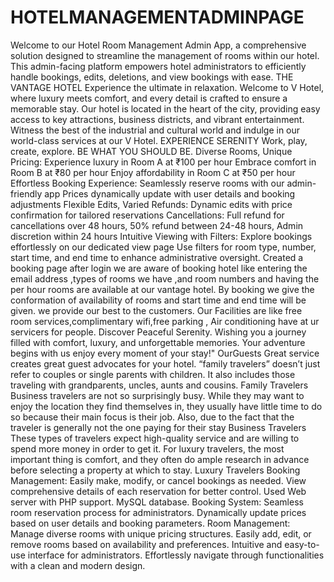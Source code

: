 # HOTELMANAGEMENTADMINPAGE
Welcome to our Hotel Room Management Admin App, a comprehensive solution designed to streamline the management of rooms within our hotel. This admin-facing platform empowers hotel administrators to efficiently handle bookings, edits, deletions, and view bookings with ease. THE VANTAGE HOTEL Experience the ultimate in relaxation. Welcome to V Hotel, where luxury meets comfort, and every detail is crafted to ensure a memorable stay. Our hotel is located in the heart of the city, providing easy access to key attractions, business districts, and vibrant entertainment. Witness the best of the industrial and cultural world and indulge in our world-class services at our V Hotel. EXPERIENCE SERENITY Work, play, create, explore. BE WHAT YOU SHOULD BE. Diverse Rooms, Unique Pricing: Experience luxury in Room A at ₹100 per hour Embrace comfort in Room B at ₹80 per hour Enjoy affordability in Room C at ₹50 per hour Effortless Booking Experience: Seamlessly reserve rooms with our admin-friendly app Prices dynamically update with user details and booking adjustments Flexible Edits, Varied Refunds: Dynamic edits with price confirmation for tailored reservations Cancellations: Full refund for cancellations over 48 hours, 50% refund between 24-48 hours, Admin discretion within 24 hours Intuitive Viewing with Filters: Explore bookings effortlessly on our dedicated view page Use filters for room type, number, start time, and end time to enhance administrative oversight. Created a booking page after login we are aware of booking hotel like entering the email address ,types of rooms we have ,and room numbers and having the per hour rooms are available at our vantage hotel. By booking we give the conformation of availability of rooms and start time and end time will be given. we provide our best to the customers. Our Facilities are like free room services,complimentary wifi,free parking , Air conditioning have at ur servicers for people. Discover Peaceful Serenity. Wishing you a journey filled with comfort, luxury, and unforgettable memories. Your adventure begins with us enjoy every moment of your stay!" OurGuests Great service creates great guest advocates for your hotel. “family travelers” doesn’t just refer to couples or single parents with children. It also includes those traveling with grandparents, uncles, aunts and cousins. Family Travelers Business travelers are not so surprisingly busy. While they may want to enjoy the location they find themselves in, they usually have little time to do so because their main focus is their job. Also, due to the fact that the traveler is generally not the one paying for their stay Business Travelers These types of travelers expect high-quality service and are willing to spend more money in order to get it. For luxury travelers, the most important thing is comfort, and they often do ample research in advance before selecting a property at which to stay. Luxury Travelers Booking Management: Easily make, modify, or cancel bookings as needed. View comprehensive details of each reservation for better control. Used Web server with PHP support. MySQL database. Booking System: Seamless room reservation process for administrators. Dynamically update prices based on user details and booking parameters. Room Management: Manage diverse rooms with unique pricing structures. Easily add, edit, or remove rooms based on availability and preferences. Intuitive and easy-to-use interface for administrators. Effortlessly navigate through functionalities with a clean and modern design.
